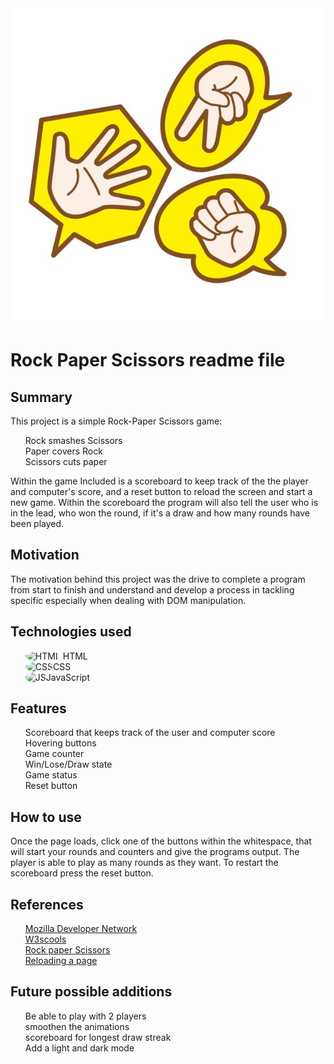 <DOCTYPE html>
<html>
<head>
</head>
<body>
<div style='list-style-type: none;'>
<img src='rounded RPS.png'></div>
<h1>Rock Paper Scissors readme file</h1>
<h2>Summary</h2>
<p>This project is a simple Rock-Paper Scissors game:
<ul>
<li style='list-style-type: none;'>Rock smashes Scissors</li>
<li style='list-style-type: none;'>Paper covers Rock</li>
<li style='list-style-type: none;'>Scissors cuts paper</li>
</ul>
Within the game Included is a scoreboard to keep track of the the player and computer's score, and a reset button to reload the screen and start a new game. Within the scoreboard the program will also tell the user who is in the lead, who won the round, if it's a draw and how many rounds have been played.
</p>
<h2>Motivation</h2>
<p>The motivation behind this project was the drive to complete a program from start to finish and understand and develop a process in tackling specific especially when dealing with DOM manipulation. </p>
<h2>Technologies used</h2>
<ul>
<li style='list-style-type: none;'> <img src='https://w7.pngwing.com/pngs/201/90/png-transparent-logo-html-html5.png' alt='HTML' style='height: 50px; border-radius: 100%;'> HTML</li>
<li style='list-style-type: none;'><img src='https://icon-library.com/images/css3-icon/css3-icon-10.jpg' alt='CSS' style='height: 50px; border-radius: 100%;'>CSS</li>
<li style='list-style-type: none;'><img src='https://www.citypng.com/public/uploads/preview/js-javascript-round-logo-icon-png-11662226392lsrrajcm0y.png?v=2023071416' alt='JS' style='height: 50px; border-radius: 100%;'>JavaScript</li>
</ul>
<h2>Features</h2>
<ul>
<li style='list-style-type: none;'>Scoreboard that keeps track of the user and computer score</li>
<li style='list-style-type: none;'>Hovering buttons</li>
<li style='list-style-type: none;'>Game counter</li>
<li style='list-style-type: none;'>Win/Lose/Draw state</li>
<li style='list-style-type: none;'>Game status</li>
<li style='list-style-type: none;'>Reset button</li>
</ul>
<h2>How to use</h2>
<p>Once the page loads, click one of the buttons within the whitespace, that will start your rounds and counters and give the programs output. The player is able to play as many rounds as they want. To restart the scoreboard press the reset button.</p>
<h2>References</h2>
<ul>
<li style='list-style-type: none;'><a href='https://developer.mozilla.org/en-US/'>Mozilla Developer Network</a></li>
<li style='list-style-type: none;'><a href='https://www.w3schools.com/'>W3scools</a></li>
<li style='list-style-type: none;'><a href='https://www.youtube.com/watch?v=jaVNP3nIAv0'>Rock paper Scissors</a></li>
<li style='list-style-type: none;'><a href='https://www.freecodecamp.org/news/javascript-refresh-page-how-to-reload-a-page-in-js/#:~:text=The%20simplest%20way%20to%20refresh,and%20loading%20the%20latest%20content.'>Reloading a page</a></li>
</ul>
<h2>Future possible additions</h2>
<ul>
<li style='list-style-type: none;'>Be able to play with 2 players</li>
<li style='list-style-type: none;'>smoothen the animations</li>
<li style='list-style-type: none;'>scoreboard for longest draw streak</li>
<li style='list-style-type: none;'>Add a light and dark mode</li>
</ul>
</body>
</html>




